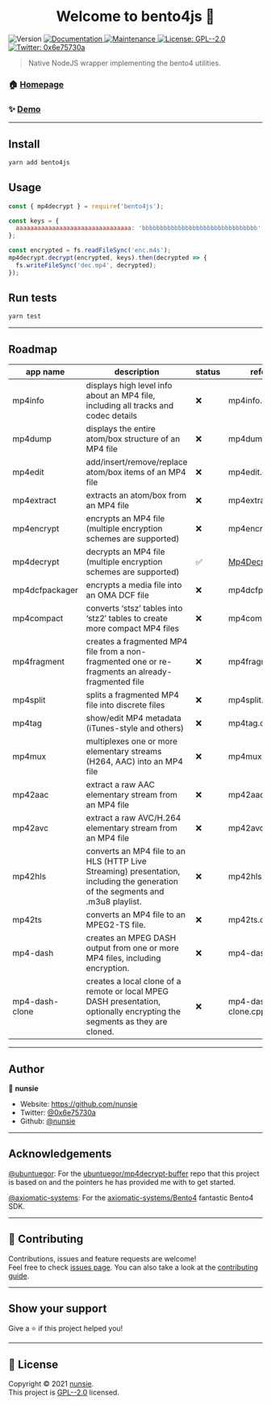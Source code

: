 <h1 align="center">Welcome to bento4js 👋</h1>
<p>
  <img alt="Version" src="https://img.shields.io/badge/version-0.0.1-blue.svg?cacheSeconds=2592000" />
  <a href="https://github.com/nunsie/bento4js#readme" target="_blank">
    <img alt="Documentation" src="https://img.shields.io/badge/documentation-yes-brightgreen.svg" />
  </a>
  <a href="https://github.com/nunsie/bento4js/graphs/commit-activity" target="_blank">
    <img alt="Maintenance" src="https://img.shields.io/badge/Maintained%3F-yes-green.svg" />
  </a>
  <a href="https://github.com/nunsie/bento4js/blob/master/LICENSE" target="_blank">
    <img alt="License: GPL--2.0" src="https://img.shields.io/github/license/nunsie/bento4js" />
  </a>
  <a href="https://twitter.com/0x6e75730a" target="_blank">
    <img alt="Twitter: 0x6e75730a" src="https://img.shields.io/twitter/follow/0x6e75730a.svg?style=social" />
  </a>
</p>

> Native NodeJS wrapper implementing the bento4 utilities.

### 🏠 [Homepage](https://github.com/nunsie/bento4js)

### ✨ [Demo](https://github.com/nunsie/bento4js)

---

## Install

```sh
yarn add bento4js
```

## Usage

```js
const { mp4decrypt } = require('bento4js');

const keys = {
  aaaaaaaaaaaaaaaaaaaaaaaaaaaaaaaa: 'bbbbbbbbbbbbbbbbbbbbbbbbbbbbbbbb',
};

const encrypted = fs.readFileSync('enc.m4s');
mp4decrypt.decrypt(encrypted, keys).then(decrypted => {
  fs.writeFileSync('dec.mp4', decrypted);
});
```

## Run tests

```sh
yarn test
```

---

## Roadmap

| app name       | description                                                                                                                     | status | reference                                                                                                               |
| -------------- | ------------------------------------------------------------------------------------------------------------------------------- | ------ | ----------------------------------------------------------------------------------------------------------------------- |
| mp4info        | displays high level info about an MP4 file, including all tracks and codec details                                              | ❌     | mp4info.cpp                                                                                                             |
| mp4dump        | displays the entire atom/box structure of an MP4 file                                                                           | ❌     | mp4dump.cpp                                                                                                             |
| mp4edit        | add/insert/remove/replace atom/box items of an MP4 file                                                                         | ❌     | mp4edit.cpp                                                                                                             |
| mp4extract     | extracts an atom/box from an MP4 file                                                                                           | ❌     | mp4extract.cpp                                                                                                          |
| mp4encrypt     | encrypts an MP4 file (multiple encryption schemes are supported)                                                                | ❌     | mp4encrypt.cpp                                                                                                          |
| mp4decrypt     | decrypts an MP4 file (multiple encryption schemes are supported)                                                                | ✅     | [Mp4Decrypt.cpp](https://github.com/axiomatic-systems/Bento4/blob/master/Source/C%2B%2B/Apps/Mp4Decrypt/Mp4Decrypt.cpp) |
| mp4dcfpackager | encrypts a media file into an OMA DCF file                                                                                      | ❌     | mp4dcfpackager.cpp                                                                                                      |
| mp4compact     | converts ‘stsz’ tables into ‘stz2′ tables to create more compact MP4 files                                                      | ❌     | mp4compact.cpp                                                                                                          |
| mp4fragment    | creates a fragmented MP4 file from a non-fragmented one or re-fragments an already-fragmented file                              | ❌     | mp4fragment.cpp                                                                                                         |
| mp4split       | splits a fragmented MP4 file into discrete files                                                                                | ❌     | mp4split.cpp                                                                                                            |
| mp4tag         | show/edit MP4 metadata (iTunes-style and others)                                                                                | ❌     | mp4tag.cpp                                                                                                              |
| mp4mux         | multiplexes one or more elementary streams (H264, AAC) into an MP4 file                                                         | ❌     | mp4mux.cpp                                                                                                              |
| mp42aac        | extract a raw AAC elementary stream from an MP4 file                                                                            | ❌     | mp42aac.cpp                                                                                                             |
| mp42avc        | extract a raw AVC/H.264 elementary stream from an MP4 file                                                                      | ❌     | mp42avc.cpp                                                                                                             |
| mp42hls        | converts an MP4 file to an HLS (HTTP Live Streaming) presentation, including the generation of the segments and .m3u8 playlist. | ❌     | mp42hls.cpp                                                                                                             |
| mp42ts         | converts an MP4 file to an MPEG2-TS file.                                                                                       | ❌     | mp42ts.cpp                                                                                                              |
| mp4-dash       | creates an MPEG DASH output from one or more MP4 files, including encryption.                                                   | ❌     | mp4-dash.cpp                                                                                                            |
| mp4-dash-clone | creates a local clone of a remote or local MPEG DASH presentation, optionally encrypting the segments as they are cloned.       | ❌     | mp4-dash-clone.cpp                                                                                                      |

---

## Author

👤 **nunsie**

- Website: https://github.com/nunsie
- Twitter: [@0x6e75730a](https://twitter.com/0x6e75730a)
- Github: [@nunsie](https://github.com/nunsie)

---

## Acknowledgements

[@ubuntuegor](https://github.com/ubuntuegor): For the [ubuntuegor/mp4decrypt-buffer](https://github.com/ubuntuegor/mp4decrypt-buffer) repo that this project is based on and the pointers he has provided me with to get started.

[@axiomatic-systems](https://github.com/axiomatic-systems): For the [axiomatic-systems/Bento4](https://github.com/axiomatic-systems/Bento4) fantastic Bento4 SDK.

---

## 🤝 Contributing

Contributions, issues and feature requests are welcome!<br />Feel free to check [issues page](https://github.com/nunsie/bento4js/issues). You can also take a look at the [contributing guide](https://github.com/nunsie/bento4js/blob/master/CONTRIBUTING.md).

---

## Show your support

Give a ⭐️ if this project helped you!

---

## 📝 License

Copyright © 2021 [nunsie](https://github.com/nunsie).<br />
This project is [GPL--2.0](https://github.com/nunsie/bento4js/blob/master/LICENSE) licensed.
